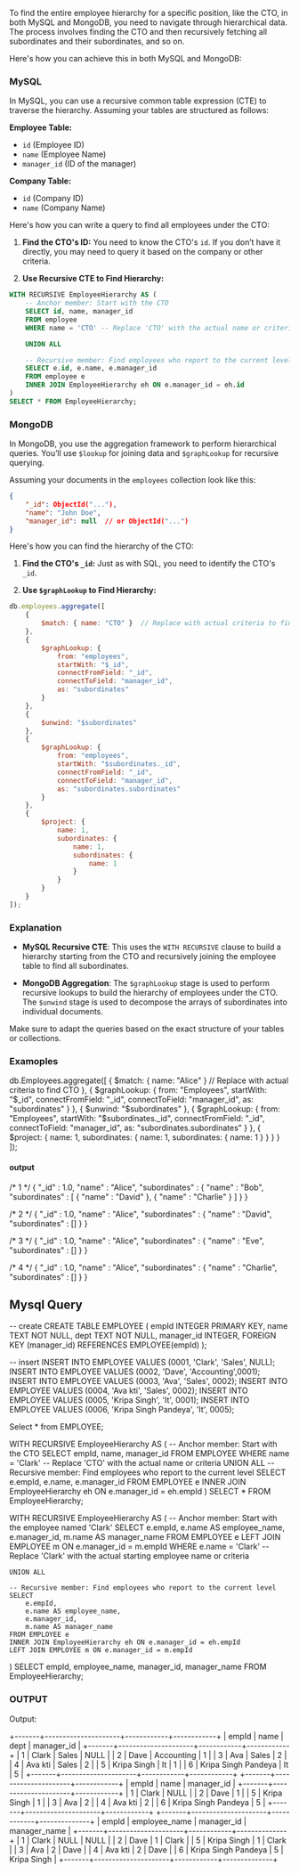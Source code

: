 To find the entire employee hierarchy for a specific position, like the CTO, in both MySQL and MongoDB, you need to navigate through hierarchical data. The process involves finding the CTO and then recursively fetching all subordinates and their subordinates, and so on. 

Here's how you can achieve this in both MySQL and MongoDB:

### MySQL

In MySQL, you can use a recursive common table expression (CTE) to traverse the hierarchy. Assuming your tables are structured as follows:

**Employee Table:**
- `id` (Employee ID)
- `name` (Employee Name)
- `manager_id` (ID of the manager)

**Company Table:**
- `id` (Company ID)
- `name` (Company Name)

Here's how you can write a query to find all employees under the CTO:

1. **Find the CTO's ID:**
   You need to know the CTO's `id`. If you don’t have it directly, you may need to query it based on the company or other criteria.

2. **Use Recursive CTE to Find Hierarchy:**

```sql
WITH RECURSIVE EmployeeHierarchy AS (
    -- Anchor member: Start with the CTO
    SELECT id, name, manager_id
    FROM employee
    WHERE name = 'CTO' -- Replace 'CTO' with the actual name or criteria

    UNION ALL

    -- Recursive member: Find employees who report to the current level
    SELECT e.id, e.name, e.manager_id
    FROM employee e
    INNER JOIN EmployeeHierarchy eh ON e.manager_id = eh.id
)
SELECT * FROM EmployeeHierarchy;
```

### MongoDB

In MongoDB, you use the aggregation framework to perform hierarchical queries. You’ll use `$lookup` for joining data and `$graphLookup` for recursive querying.

Assuming your documents in the `employees` collection look like this:

```json
{
    "_id": ObjectId("..."),
    "name": "John Doe",
    "manager_id": null  // or ObjectId("...")
}
```

Here's how you can find the hierarchy of the CTO:

1. **Find the CTO's `_id`:**
   Just as with SQL, you need to identify the CTO's `_id`.

2. **Use `$graphLookup` to Find Hierarchy:**

```javascript
db.employees.aggregate([
    {
        $match: { name: "CTO" }  // Replace with actual criteria to find CTO
    },
    {
        $graphLookup: {
            from: "employees",
            startWith: "$_id",
            connectFromField: "_id",
            connectToField: "manager_id",
            as: "subordinates"
        }
    },
    {
        $unwind: "$subordinates"
    },
    {
        $graphLookup: {
            from: "employees",
            startWith: "$subordinates._id",
            connectFromField: "_id",
            connectToField: "manager_id",
            as: "subordinates.subordinates"
        }
    },
    {
        $project: {
            name: 1,
            subordinates: {
                name: 1,
                subordinates: {
                    name: 1
                }
            }
        }
    }
]);
```

### Explanation

- **MySQL Recursive CTE**: This uses the `WITH RECURSIVE` clause to build a hierarchy starting from the CTO and recursively joining the employee table to find all subordinates.

- **MongoDB Aggregation**: The `$graphLookup` stage is used to perform recursive lookups to build the hierarchy of employees under the CTO. The `$unwind` stage is used to decompose the arrays of subordinates into individual documents.

Make sure to adapt the queries based on the exact structure of your tables or collections.



### Examoples

db.Employees.aggregate([
    {
        $match: { name: "Alice" }  // Replace with actual criteria to find CTO
    },
    {
        $graphLookup: {
            from: "Employees",
            startWith: "$_id",
            connectFromField: "_id",
            connectToField: "manager_id",
            as: "subordinates"
        }
    },
    {
        $unwind: "$subordinates"
    },
    {
        $graphLookup: {
            from: "Employees",
            startWith: "$subordinates._id",
            connectFromField: "_id",
            connectToField: "manager_id",
            as: "subordinates.subordinates"
        }
    },
    {
        $project: {
            name: 1,
            subordinates: {
                name: 1,
                subordinates: {
                    name: 1
                }
            }
        }
    }
]);





#### output


/* 1 */
{
    "_id" : 1.0,
    "name" : "Alice",
    "subordinates" : {
        "name" : "Bob",
        "subordinates" : [ 
            {
                "name" : "David"
            }, 
            {
                "name" : "Charlie"
            }
        ]
    }
}

/* 2 */
{
    "_id" : 1.0,
    "name" : "Alice",
    "subordinates" : {
        "name" : "David",
        "subordinates" : []
    }
}

/* 3 */
{
    "_id" : 1.0,
    "name" : "Alice",
    "subordinates" : {
        "name" : "Eve",
        "subordinates" : []
    }
}

/* 4 */
{
    "_id" : 1.0,
    "name" : "Alice",
    "subordinates" : {
        "name" : "Charlie",
        "subordinates" : []
    }
}




## Mysql Query 


-- create
CREATE TABLE EMPLOYEE (
  empId INTEGER PRIMARY KEY,
  name TEXT NOT NULL,
  dept TEXT NOT NULL,
  manager_id INTEGER,
  FOREIGN KEY (manager_id) REFERENCES EMPLOYEE(empId)
);


-- insert
INSERT INTO EMPLOYEE VALUES (0001, 'Clark', 'Sales', NULL);
INSERT INTO EMPLOYEE VALUES (0002, 'Dave', 'Accounting',0001);
INSERT INTO EMPLOYEE VALUES (0003, 'Ava', 'Sales', 0002);
INSERT INTO EMPLOYEE VALUES (0004, 'Ava kti', 'Sales', 0002);
INSERT INTO EMPLOYEE VALUES (0005, 'Kripa Singh', 'It', 0001);
INSERT INTO EMPLOYEE VALUES (0006, 'Kripa Singh Pandeya', 'It', 0005);


Select * from EMPLOYEE;

WITH RECURSIVE EmployeeHierarchy AS (
    -- Anchor member: Start with the CTO
    SELECT empId, name, manager_id
    FROM EMPLOYEE
    WHERE name = 'Clark' -- Replace 'CTO' with the actual name or criteria
    UNION ALL
    -- Recursive member: Find employees who report to the current level
    SELECT e.empId, e.name, e.manager_id
    FROM EMPLOYEE e
    INNER JOIN EmployeeHierarchy eh ON e.manager_id = eh.empId
)
SELECT * FROM EmployeeHierarchy;

WITH RECURSIVE EmployeeHierarchy AS (
    -- Anchor member: Start with the employee named 'Clark'
    SELECT 
        e.empId,
        e.name AS employee_name,
        e.manager_id,
        m.name AS manager_name
    FROM EMPLOYEE e
    LEFT JOIN EMPLOYEE m ON e.manager_id = m.empId
    WHERE e.name = 'Clark'  -- Replace 'Clark' with the actual starting employee name or criteria

    UNION ALL

    -- Recursive member: Find employees who report to the current level
    SELECT 
        e.empId,
        e.name AS employee_name,
        e.manager_id,
        m.name AS manager_name
    FROM EMPLOYEE e
    INNER JOIN EmployeeHierarchy eh ON e.manager_id = eh.empId
    LEFT JOIN EMPLOYEE m ON e.manager_id = m.empId
)
SELECT 
    empId,
    employee_name,
    manager_id,
    manager_name
FROM EmployeeHierarchy;

### OUTPUT

Output:

+-------+---------------------+------------+------------+
| empId | name                | dept       | manager_id |
+-------+---------------------+------------+------------+
|     1 | Clark               | Sales      |       NULL |
|     2 | Dave                | Accounting |          1 |
|     3 | Ava                 | Sales      |          2 |
|     4 | Ava kti             | Sales      |          2 |
|     5 | Kripa Singh         | It         |          1 |
|     6 | Kripa Singh Pandeya | It         |          5 |
+-------+---------------------+------------+------------+
+-------+---------------------+------------+
| empId | name                | manager_id |
+-------+---------------------+------------+
|     1 | Clark               |       NULL |
|     2 | Dave                |          1 |
|     5 | Kripa Singh         |          1 |
|     3 | Ava                 |          2 |
|     4 | Ava kti             |          2 |
|     6 | Kripa Singh Pandeya |          5 |
+-------+---------------------+------------+
+-------+---------------------+------------+--------------+
| empId | employee_name       | manager_id | manager_name |
+-------+---------------------+------------+--------------+
|     1 | Clark               |       NULL | NULL         |
|     2 | Dave                |          1 | Clark        |
|     5 | Kripa Singh         |          1 | Clark        |
|     3 | Ava                 |          2 | Dave         |
|     4 | Ava kti             |          2 | Dave         |
|     6 | Kripa Singh Pandeya |          5 | Kripa Singh  |
+-------+---------------------+------------+--------------+





